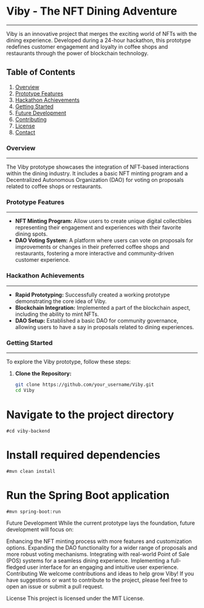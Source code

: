 # Viby - The NFT Dining Adventure
***

Viby is an innovative project that merges the exciting world of NFTs with the dining experience. Developed during a 24-hour hackathon, this prototype redefines customer engagement and loyalty in coffee shops and restaurants through the power of blockchain technology.

## Table of Contents
1. [Overview](#overview)
2. [Prototype Features](#prototype-features)
3. [Hackathon Achievements](#hackathon-achievements)
4. [Getting Started](#getting-started)
5. [Future Development](#future-development)
6. [Contributing](#contributing)
7. [License](#license)
8. [Contact](#contact)

### Overview
***
The Viby prototype showcases the integration of NFT-based interactions within the dining industry. It includes a basic NFT minting program and a Decentralized Autonomous Organization (DAO) for voting on proposals related to coffee shops or restaurants.

### Prototype Features
***
- **NFT Minting Program:** Allow users to create unique digital collectibles representing their engagement and experiences with their favorite dining spots.
- **DAO Voting System:** A platform where users can vote on proposals for improvements or changes in their preferred coffee shops and restaurants, fostering a more interactive and community-driven customer experience.

### Hackathon Achievements
***
- **Rapid Prototyping:** Successfully created a working prototype demonstrating the core idea of Viby.
- **Blockchain Integration:** Implemented a part of the blockchain aspect, including the ability to mint NFTs.
- **DAO Setup:** Established a basic DAO for community governance, allowing users to have a say in proposals related to dining experiences.

### Getting Started
***
To explore the Viby prototype, follow these steps:

1. **Clone the Repository:**
   ```bash
   git clone https://github.com/your_username/Viby.git
   cd Viby
# Navigate to the project directory
    #cd viby-backend
# Install required dependencies
    #mvn clean install
# Run the Spring Boot application
    #mvn spring-boot:run
Future Development
While the current prototype lays the foundation, future development will focus on:

Enhancing the NFT minting process with more features and customization options.
Expanding the DAO functionality for a wider range of proposals and more robust voting mechanisms.
Integrating with real-world Point of Sale (POS) systems for a seamless dining experience.
Implementing a full-fledged user interface for an engaging and intuitive user experience.
Contributing
We welcome contributions and ideas to help grow Viby! If you have suggestions or want to contribute to the project, please feel free to open an issue or submit a pull request.

License
This project is licensed under the MIT License.
